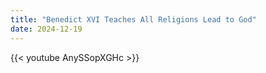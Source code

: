 ```yaml
---
title: "Benedict XVI Teaches All Religions Lead to God"
date: 2024-12-19
---
```


{{< youtube AnySSopXGHc >}}
